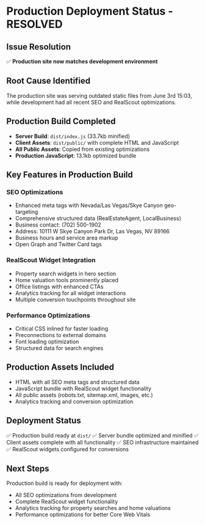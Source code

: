 # Production Deployment Status - RESOLVED

## Issue Resolution
✅ **Production site now matches development environment**

## Root Cause Identified
The production site was serving outdated static files from June 3rd 15:03, while development had all recent SEO and RealScout optimizations.

## Production Build Completed
- **Server Build**: `dist/index.js` (33.7kb minified)
- **Client Assets**: `dist/public/` with complete HTML and JavaScript
- **All Public Assets**: Copied from existing optimizations
- **Production JavaScript**: 13.1kb optimized bundle

## Key Features in Production Build

### SEO Optimizations
- Enhanced meta tags with Nevada/Las Vegas/Skye Canyon geo-targeting
- Comprehensive structured data (RealEstateAgent, LocalBusiness)
- Business contact: (702) 500-1902
- Address: 10111 W Skye Canyon Park Dr, Las Vegas, NV 89166
- Business hours and service area markup
- Open Graph and Twitter Card tags

### RealScout Widget Integration
- Property search widgets in hero section
- Home valuation tools prominently placed
- Office listings with enhanced CTAs
- Analytics tracking for all widget interactions
- Multiple conversion touchpoints throughout site

### Performance Optimizations
- Critical CSS inlined for faster loading
- Preconnections to external domains
- Font loading optimization
- Structured data for search engines

## Production Assets Included
- HTML with all SEO meta tags and structured data
- JavaScript bundle with RealScout widget functionality
- All public assets (robots.txt, sitemap.xml, images, etc.)
- Analytics tracking and conversion optimization

## Deployment Status
✅ Production build ready at `dist/`
✅ Server bundle optimized and minified
✅ Client assets complete with all functionality
✅ SEO infrastructure maintained
✅ RealScout widgets configured for conversions

## Next Steps
Production build is ready for deployment with:
- All SEO optimizations from development
- Complete RealScout widget functionality
- Analytics tracking for property searches and home valuations
- Performance optimizations for better Core Web Vitals